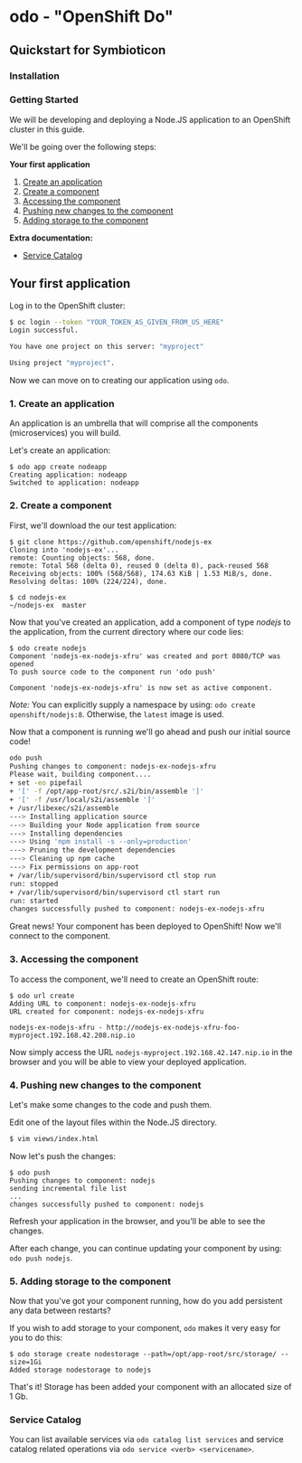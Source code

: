 # odo - "OpenShift Do"
## Quickstart for Symbioticon

### Installation


### Getting Started

We will be developing and deploying a Node.JS application to an OpenShift cluster in this guide.

We'll be going over the following steps:

**Your first application**

 1. [Create an application](#1-create-an-application)
 1. [Create a component](#2-create-a-component)
 1. [Accessing the component](#3-accessing-the-component)
 1. [Pushing new changes to the component](#4-pushing-new-changes-to-the-component)
 1. [Adding storage to the component](#5-adding-storage-to-the-component)

**Extra documentation:**

* [Service Catalog](#service-catalog)


## Your first application

Log in to the OpenShift cluster:

```sh
$ oc login --token "YOUR_TOKEN_AS_GIVEN_FROM_US_HERE"
Login successful.

You have one project on this server: "myproject"

Using project "myproject".
```

Now we can move on to creating our application using `odo`.

### 1. Create an application

An application is an umbrella that will comprise all the components (microservices) you will build.

Let's create an application:

```console
$ odo app create nodeapp
Creating application: nodeapp
Switched to application: nodeapp
```

### 2. Create a component

First, we'll download the our test application: 

```console
$ git clone https://github.com/openshift/nodejs-ex
Cloning into 'nodejs-ex'...
remote: Counting objects: 568, done.
remote: Total 568 (delta 0), reused 0 (delta 0), pack-reused 568
Receiving objects: 100% (568/568), 174.63 KiB | 1.53 MiB/s, done.
Resolving deltas: 100% (224/224), done.

$ cd nodejs-ex 
~/nodejs-ex  master
```

Now that you've created an application, add a component of type _nodejs_ to the application, from the current directory where our code lies:

```console
$ odo create nodejs
Component 'nodejs-ex-nodejs-xfru' was created and port 8080/TCP was opened
To push source code to the component run 'odo push'

Component 'nodejs-ex-nodejs-xfru' is now set as active component.
```

*Note:* You can explicitly supply a namespace by using: `odo create openshift/nodejs:8`. Otherwise, the `latest` image is used.

Now that a component is running we'll go ahead and push our initial source code!

```sh
odo push
Pushing changes to component: nodejs-ex-nodejs-xfru
Please wait, building component....
+ set -eo pipefail
+ '[' -f /opt/app-root/src/.s2i/bin/assemble ']'
+ '[' -f /usr/local/s2i/assemble ']'
+ /usr/libexec/s2i/assemble
---> Installing application source
---> Building your Node application from source
---> Installing dependencies
---> Using 'npm install -s --only=production'
---> Pruning the development dependencies
---> Cleaning up npm cache
---> Fix permissions on app-root
+ /var/lib/supervisord/bin/supervisord ctl stop run
run: stopped
+ /var/lib/supervisord/bin/supervisord ctl start run
run: started
changes successfully pushed to component: nodejs-ex-nodejs-xfru
```

Great news! Your component has been deployed to OpenShift! Now we'll connect to the component.

### 3. Accessing the component

To access the component, we'll need to create an OpenShift route:

```console
$ odo url create
Adding URL to component: nodejs-ex-nodejs-xfru
URL created for component: nodejs-ex-nodejs-xfru

nodejs-ex-nodejs-xfru - http://nodejs-ex-nodejs-xfru-foo-myproject.192.168.42.208.nip.io
```

Now simply access the URL `nodejs-myproject.192.168.42.147.nip.io` in the browser and you will be able to view your deployed application.

### 4. Pushing new changes to the component

Let's make some changes to the code and push them.

Edit one of the layout files within the Node.JS directory.

```sh
$ vim views/index.html
```

Now let's push the changes:

```console
$ odo push
Pushing changes to component: nodejs
sending incremental file list
...
changes successfully pushed to component: nodejs
```

Refresh your application in the browser, and you'll be able to see the changes.

After each change, you can continue updating your component by using: `odo push nodejs`.

### 5. Adding storage to the component

Now that you've got your component running, how do you add persistent any data between restarts?

If you wish to add storage to your component, `odo` makes it very easy for you to do this:

```console
$ odo storage create nodestorage --path=/opt/app-root/src/storage/ --size=1Gi 
Added storage nodestorage to nodejs
```

That's it! Storage has been added your component with an allocated size of 1 Gb.

### Service Catalog

You can list available services via `odo catalog list services` and service catalog related operations via `odo service <verb> <servicename>`.
